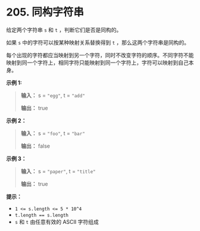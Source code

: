 # 205. 同构字符串

给定两个字符串 `s` 和 `t` ，判断它们是否是同构的。

如果 `s` 中的字符可以按某种映射关系替换得到 `t` ，那么这两个字符串是同构的。

每个出现的字符都应当映射到另一个字符，同时不改变字符的顺序。不同字符不能映射到同一个字符上，相同字符只能映射到同一个字符上，字符可以映射到自己本身。

**示例 1:**

> **输入：** s = `"egg"`, t = `"add"`
>
> **输出：** true

**示例 2：**

> **输入：** s = `"foo"`, t = `"bar"`
>
> **输出：** false

**示例 3：**

> **输入：** s = `"paper"`, t = `"title"`
>
> **输出：** true

**提示：**

*   `1 <= s.length <= 5 * 10^4`
*   `t.length == s.length`
*   `s` 和 `t` 由任意有效的 ASCII 字符组成